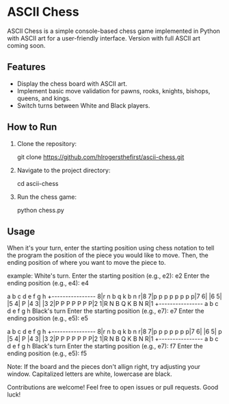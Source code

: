 # ASCII Chess

ASCII Chess is a simple console-based chess game implemented in Python with ASCII art for a user-friendly interface. Version with full ASCII art coming soon.

## Features

- Display the chess board with ASCII art.
- Implement basic move validation for pawns, rooks, knights, bishops, queens, and kings.
- Switch turns between White and Black players.

## How to Run

1. Clone the repository:

   git clone https://github.com/hlrogersthefirst/ascii-chess.git

2. Navigate to the project directory:

   cd ascii-chess

3. Run the chess game:

   python chess.py

## Usage

When it's your turn, enter the starting position using chess notation to tell the program the position of the piece you would like to move. Then, the ending position of where you want to move the piece to.

example:
White's turn.
Enter the starting position (e.g., e2): e2
Enter the ending position (e.g., e4): e4

  a b c d e f g h
 +----------------
8|r n b q k b n r|8
7|p p p p p p p p|7
6|               |6
5|               |5
4|        P      |4
3|               |3
2|P P P P   P P P|2
1|R N B Q K B N R|1
 +----------------
  a b c d e f g h
Black's turn
Enter the starting position (e.g., e7): e7
Enter the ending position (e.g., e5): e5

  a b c d e f g h
 +----------------
8|r n b q k b n r|8
7|p p p p p   p p|7
6|               |6
5|          p    |5
4|        P      |4
3|               |3
2|P P P P   P P P|2
1|R N B Q K B N R|1
 +----------------
  a b c d e f g h
Black's turn
Enter the starting position (e.g., e7): f7
Enter the ending position (e.g., e5): f5

Note: If the board and the pieces don't allign right, try adjusting your window.
Capitalized letters are white, lowercase are black.

Contributions are welcome! Feel free to open issues or pull requests.
Good luck!
